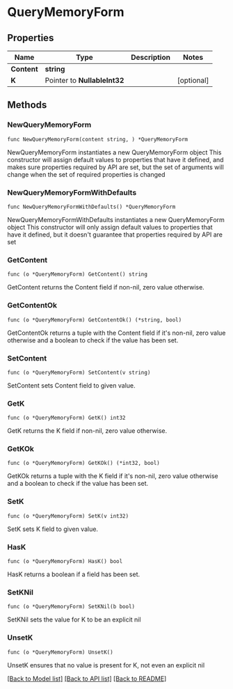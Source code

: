 # QueryMemoryForm

## Properties

Name | Type | Description | Notes
------------ | ------------- | ------------- | -------------
**Content** | **string** |  | 
**K** | Pointer to **NullableInt32** |  | [optional] 

## Methods

### NewQueryMemoryForm

`func NewQueryMemoryForm(content string, ) *QueryMemoryForm`

NewQueryMemoryForm instantiates a new QueryMemoryForm object
This constructor will assign default values to properties that have it defined,
and makes sure properties required by API are set, but the set of arguments
will change when the set of required properties is changed

### NewQueryMemoryFormWithDefaults

`func NewQueryMemoryFormWithDefaults() *QueryMemoryForm`

NewQueryMemoryFormWithDefaults instantiates a new QueryMemoryForm object
This constructor will only assign default values to properties that have it defined,
but it doesn't guarantee that properties required by API are set

### GetContent

`func (o *QueryMemoryForm) GetContent() string`

GetContent returns the Content field if non-nil, zero value otherwise.

### GetContentOk

`func (o *QueryMemoryForm) GetContentOk() (*string, bool)`

GetContentOk returns a tuple with the Content field if it's non-nil, zero value otherwise
and a boolean to check if the value has been set.

### SetContent

`func (o *QueryMemoryForm) SetContent(v string)`

SetContent sets Content field to given value.


### GetK

`func (o *QueryMemoryForm) GetK() int32`

GetK returns the K field if non-nil, zero value otherwise.

### GetKOk

`func (o *QueryMemoryForm) GetKOk() (*int32, bool)`

GetKOk returns a tuple with the K field if it's non-nil, zero value otherwise
and a boolean to check if the value has been set.

### SetK

`func (o *QueryMemoryForm) SetK(v int32)`

SetK sets K field to given value.

### HasK

`func (o *QueryMemoryForm) HasK() bool`

HasK returns a boolean if a field has been set.

### SetKNil

`func (o *QueryMemoryForm) SetKNil(b bool)`

 SetKNil sets the value for K to be an explicit nil

### UnsetK
`func (o *QueryMemoryForm) UnsetK()`

UnsetK ensures that no value is present for K, not even an explicit nil

[[Back to Model list]](../README.md#documentation-for-models) [[Back to API list]](../README.md#documentation-for-api-endpoints) [[Back to README]](../README.md)


